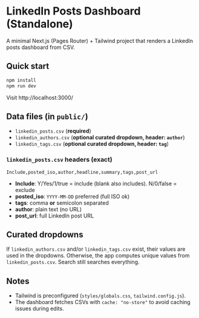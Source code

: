 # LinkedIn Posts Dashboard (Standalone)

A minimal Next.js (Pages Router) + Tailwind project that renders a LinkedIn posts dashboard from CSV.

## Quick start
```bash
npm install
npm run dev
```

Visit http://localhost:3000/

## Data files (in `public/`)
- `linkedin_posts.csv` (**required**)
- `linkedin_authors.csv` (**optional curated dropdown, header: `author`**)
- `linkedin_tags.csv` (**optional curated dropdown, header: `tag`**)

### `linkedin_posts.csv` headers (exact)
```
Include,posted_iso,author,headline,summary,tags,post_url
```
- **Include**: Y/Yes/1/true = include (blank also includes). N/0/false = exclude
- **posted_iso**: `YYYY-MM-DD` preferred (full ISO ok)
- **tags**: comma **or** semicolon separated
- **author**: plain text (no URL)
- **post_url**: full LinkedIn post URL

## Curated dropdowns
If `linkedin_authors.csv` and/or `linkedin_tags.csv` exist, their values are used in the dropdowns. Otherwise, the app computes unique values from `linkedin_posts.csv`. Search still searches everything.

## Notes
- Tailwind is preconfigured (`styles/globals.css`, `tailwind.config.js`).
- The dashboard fetches CSVs with `cache: "no-store"` to avoid caching issues during edits.
